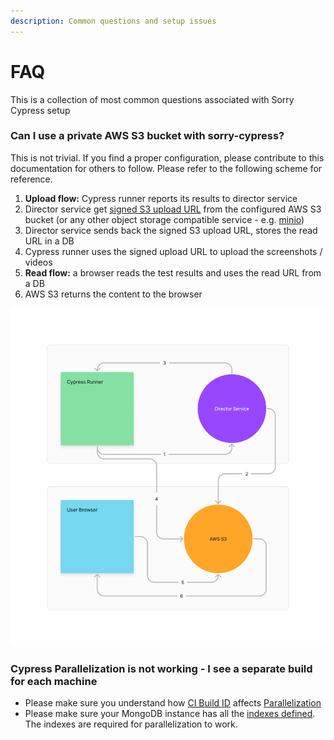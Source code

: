 ```yaml
---
description: Common questions and setup issues
---
```


# FAQ

This is a collection of most common questions associated with Sorry Cypress setup

### Can I use a private AWS  S3 bucket with sorry-cypress?

This is not trivial. If you find a proper configuration, please contribute to this documentation for others to follow. Please refer to the following scheme for reference.

1. **Upload flow:** Cypress runner reports its results to director service
2. Director service get [signed S3 upload URL](https://docs.aws.amazon.com/AmazonS3/latest/userguide/PresignedUrlUploadObject.html) from the configured AWS S3 bucket (or any other object storage compatible service - e.g. [minio](director-configuration/minio-configuration.md))
3. Director service sends back the signed S3 upload URL, stores the read URL in a DB
4. Cypress runner uses the signed upload URL to upload the screenshots / videos
5. **Read flow:** a browser reads the test results and uses the read URL from a DB
6. AWS S3 returns the content to the browser

![Cypress AWS S3 upload / read flow](../.gitbook/assets/sorry-cypress-s3.png)

### Cypress Parallelization is not working - I see a separate build for each machine

* Please make sure you understand how [CI Build ID](https://currents.dev/readme/guides/cypress-ci-build-id) affects [Parallelization](https://currents.dev/readme/guides/parallelization)
* Please make sure your MongoDB instance has all the [indexes defined](https://github.com/sorry-cypress/sorry-cypress/blob/master/packages/mongo/src/db.ts#L72). The indexes are required for parallelization to work.
